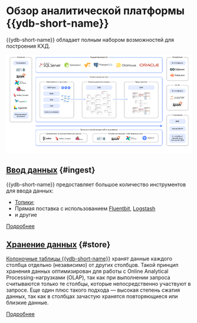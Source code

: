 # Обзор аналитической платформы {{ydb-short-name}}

{{ydb-short-name}} обладает полным набором возможностей для построения КХД.

![](_includes/olap_whole.png)

## [Ввод данных](medalion/ingest.md) {#ingest}

{{ydb-short-name}} предоставляет большое количество инструментов для ввода данных:

- [Топики](../concepts/topic.md);
- Прямая поставка с использованием [Fluentbit](../integrations/ingestion/fluent-bit.md), [Logstash](../integrations/ingestion/logstash.md)
- и другие

[Подробнее](medalion/ingest.md)

## [Хранение данных](medalion/store.md) {#store}

[Колоночные таблицы {{ydb-short-name}}](../concepts/datamodel/table.md#column-oriented-tables) хранят данные каждого столбца отдельно (независимо) от других столбцов. Такой принцип хранения данных оптимизирован для работы с Online Analytical Processing-нагрузками (OLAP), так как при выполнении запроса считываются только те столбцы, которые непосредственно участвуют в запросе. Еще один плюс такого подхода — высокая степень сжатия данных, так как в столбцах зачастую хранятся повторяющиеся или близкие данные.

[Подробнее](medalion/store.md)
